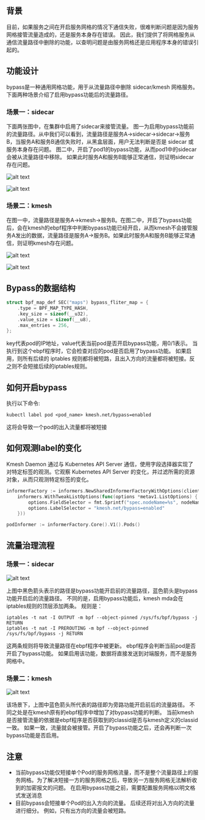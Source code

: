 ## 背景

目前，如果服务之间在开启服务网格的情况下通信失败，很难判断问题是因为服务网格接管流量造成的，还是服务本身存在错误。 因此，我们提供了将网格服务从通信流量路径中删除的功能，以查明问题是由服务网格还是应用程序本身的错误引起的。

## 功能设计

bypass是一种通用网格功能，用于从流量路径中删除 sidecar/kmesh 网格服务。 下面两种场景介绍了启用bypass功能后的流量路径。

### 场景一：sidecar

下面两张图中，在集群中启用了sidecar来接管流量。 图一为启用bypass功能前的流量路径。从中我们可以看到，流量路径是服务A->sidecar->sidecar->服务B，当服务A和服务B通信失败时，从黑盒层面，用户无法判断是否是 sidecar 或服务本身存在问题。 图二中，开启了pod1的bypass功能，从而pod1中的sidecar会被从流量路径中移除。 如果此时服务A和服务B能够正常通信，则证明sidecar存在问题。

![alt text](pics/sidecar_pre_bypass.svg)

![alt text](pics/sidecar_bypass.svg)

### 场景二：kmesh

在图一中，流量路径是服务A->kmesh->服务B。在图二中，开启了bypass功能后，会在kmesh的ebpf程序中判断bypass功能已经开启，从而kmesh不会接管服务A发出的数据，流量路径是服务A->服务B。如果此时服务A和服务B能够正常通信，则证明kmesh存在问题。

![alt text](pics/kmesh_pre_bypass.svg)

![alt text](pics/kmesh_bypass.svg)

## Bypass的数据结构

```c
struct bpf_map_def SEC("maps") bypass_fliter_map = {
    .type = BPF_MAP_TYPE_HASH,
    .key_size = sizeof(__u32),
    .value_size = sizeof(__u8),
    .max_entries = 256,
};
```

key代表pod的IP地址，value代表当前pod是否开启bypass功能，用0/1表示。 当执行到这个ebpf程序时，它会检查对应的pod是否启用了bypass功能。 如果启用，则所有后续的 iptables 规则都将被短路，且出入方向的流量都将被短接。反之则不会短接后续的iptables规则。

## 如何开启bypass

执行以下命令:

```shell
kubectl label pod <pod_name> kmesh.net/bypass=enabled
```

这将会导致一个pod的出入流量都将被短接

## 如何观测label的变化

Kmesh Daemon 通过与 Kubernetes API Server 通信，使用字段选择器实现了对特定标签的观测。它观察 Kubernetes API Server 的变化，并过滤所需的资源对象，从而只观测特定标签的变化。

```go
informerFactory := informers.NewSharedInformerFactoryWithOptions(client, 0,
    informers.WithTweakListOptions(func(options *metav1.ListOptions) {
        options.FieldSelector = fmt.Sprintf("spec.nodeName=%s", nodeName)
        options.LabelSelector = "kmesh.net/bypass=enabled"
    }))

podInformer := informerFactory.Core().V1().Pods()
```

## 流量治理流程

### 场景一：sidecar

![alt text](pics/sidecar_traffic_path.svg)

上图中黑色箭头表示的路径是bypass功能开启前的流量路径，蓝色箭头是bypass功能开启后的流量路径。 不同的是，启用bypass功能后，kmesh mda会在iptables规则的顶层添加两条。 规则是：

```shell
iptables -t nat -I OUTPUT -m bpf --object-pinned /sys/fs/bpf/bypass -j RETURN
iptables -t nat -I PREROUTING -m bpf --object-pinned /sys/fs/bpf/bypass -j RETURN
```

这两条规则将导致流量路径在ebpf程序中被更新。 ebpf程序会判断当前pod是否开启了bypass功能。 如果启用该功能，数据将直接发送到对端服务，而不是服务网格中。

### 场景二：kmesh

![alt text](pics/kmesh_traffic_path.svg)

该场景下，上图中蓝色箭头所代表的路径即为旁路功能开启前后的流量路径。 不同之处是在kmesh原有的ebpf程序中增加了对bypass功能的判断。 当前kmesh是否接管流量的依据是ebpf程序是否获取到的classid是否与kmesh定义的classid一致。 如果一致，流量就会被接管。开启了bypass功能之后，还会再判断一次bypass功能是否启用。

## 注意

- 当前bypass功能仅短接单个Pod的服务网格流量，而不是整个流量路径上的服务网格。为了解决短接一方的服务网格之后，导致另一方服务网格无法解析收到的加密报文的问题。 在启用bypass功能之前，需要配置服务网格以明文格式发送消息
- 目前bypass会短接单个Pod的出入方向的流量。 后续还将对出入方向的流量进行细分。 例如，只有出方向的流量会被短路。

